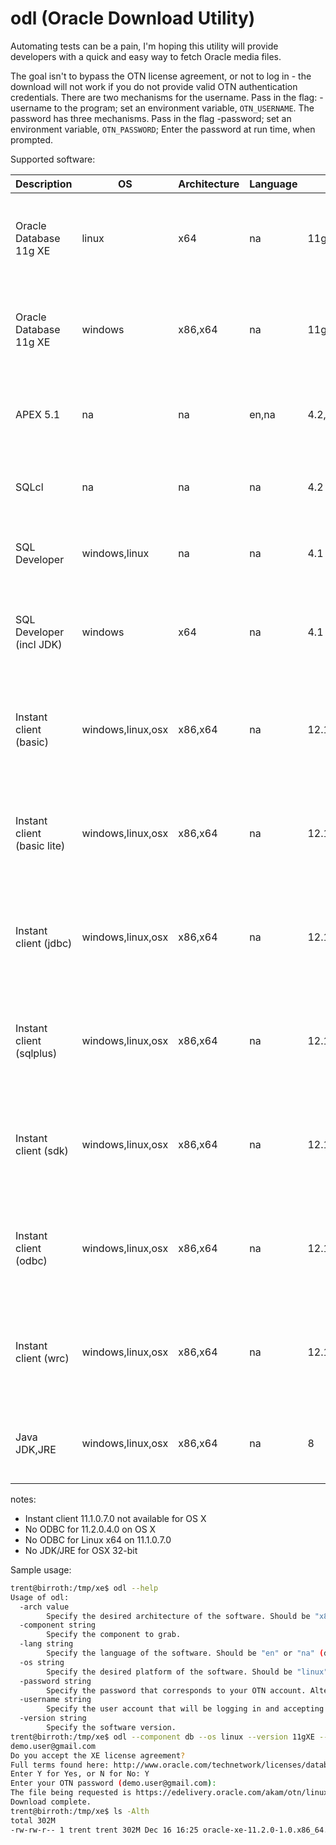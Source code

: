 # odl (Oracle Download Utility)

Automating tests can be a pain, I'm hoping this utility will provide developers with a quick and easy way to fetch Oracle media files.

The goal isn't to bypass the OTN license agreement, or not to log in - the download will not work if you do not provide valid OTN authentication credentials. There are two mechanisms for the username. Pass in the flag: -username <username> to the program; set an environment variable, `OTN_USERNAME`. The password has three mechanisms. Pass in the flag -password; set an environment variable, `OTN_PASSWORD`; Enter the password at run time, when prompted.

Supported software:

| Description                | OS                | Architecture | Language | Version                          | Arguments |
|---                         | ---               | ---          | ---      | ---                              | ---       |
| Oracle Database 11g XE     | linux             | x64          | na       | 11gXE                            | --component db --os linux --version 11gXE --arch x64 |
| Oracle Database 11g XE     | windows           | x86,x64      | na       | 11gXE                            | --component db --os windows --version 11gXE --arch x86 |
| APEX 5.1                   | na                | na           | en,na    | 4.2,5.0,5.1                      | --component apex --os na --version 5.1 --arch na --lang na |
| SQLcl                      | na                | na           | na       | 4.2                              | --component sqlcl --os na --version 4.2 |
| SQL Developer              | windows,linux     | na           | na       | 4.1                              | --component sqldev --os na --version 4.1 |
| SQL Developer (incl JDK)   | windows           | x64          | na       | 4.1                              | --component sqldev-jdk --os windows --version 4.1 --arch x64 |
| Instant client (basic)     | windows,linux,osx | x86,x64      | na       | 12.1.0.2.0,11.2.0.4.0,11.1.0.7.0 | --component instantclient-basic --os windows --version 12.1.0.2.0 --arch x64 |
| Instant client (basic lite)| windows,linux,osx | x86,x64      | na       | 12.1.0.2.0,11.2.0.4.0,11.1.0.7.0 | --component instantclient-basic-lite --os windows --version 12.1.0.2.0 --arch x64 |
| Instant client (jdbc)      | windows,linux,osx | x86,x64      | na       | 12.1.0.2.0,11.2.0.4.0,11.1.0.7.0 | --component instantclient-jdbc --os windows --version 12.1.0.2.0 --arch x64 |
| Instant client (sqlplus)   | windows,linux,osx | x86,x64      | na       | 12.1.0.2.0,11.2.0.4.0,11.1.0.7.0 | --component instantclient-sqlplus --os windows --version 12.1.0.2.0 --arch x64 |
| Instant client (sdk)       | windows,linux,osx | x86,x64      | na       | 12.1.0.2.0,11.2.0.4.0,11.1.0.7.0 | --component instantclient-sdk --os windows --version 12.1.0.2.0 --arch x64 |
| Instant client (odbc)      | windows,linux,osx | x86,x64      | na       | 12.1.0.2.0,11.2.0.4.0,11.1.0.7.0 | --component instantclient-odbc --os osx --version 12.1.0.2.0 --arch x64 |
| Instant client (wrc)       | windows,linux,osx | x86,x64      | na       | 12.1.0.2.0,11.2.0.4.0,11.1.0.7.0 | --component instantclient-wrc --os osx --version 12.1.0.2.0 --arch x64   |
| Java JDK,JRE               | windows,linux,osx | x86,x64      | na       | 8                                | --component java-jdk --os osx --version 8 --arch x64   |


notes:

* Instant client 11.1.0.7.0 not available for OS X
* No ODBC for 11.2.0.4.0 on OS X
* No ODBC for Linux x64 on 11.1.0.7.0
* No JDK/JRE for OSX 32-bit

Sample usage:

```bash
trent@birroth:/tmp/xe$ odl --help
Usage of odl:
  -arch value
    	Specify the desired architecture of the software. Should be "x86", "x64", or "na" (default na)
  -component string
    	Specify the component to grab.
  -lang string
    	Specify the language of the software. Should be "en" or "na" (default "na")
  -os string
    	Specify the desired platform of the software. Should be "linux" or "windows" (default "linux")
  -password string
    	Specify the password that corresponds to your OTN account. Alternatively, set the environment variable OTN_PASSWORD.
  -username string
    	Specify the user account that will be logging in and accepting the license agreement. Alternatively, set the environment variable OTN_USERNAME.
  -version string
    	Specify the software version.
trent@birroth:/tmp/xe$ odl --component db --os linux --version 11gXE --arch x64
demo.user@gmail.com
Do you accept the XE license agreement?
Full terms found here: http://www.oracle.com/technetwork/licenses/database-11g-express-license-459621.html
Enter Y for Yes, or N for No: Y
Enter your OTN password (demo.user@gmail.com):
The file being requested is https://edelivery.oracle.com/akam/otn/linux/oracle11g/xe/oracle-xe-11.2.0-1.0.x86_64.rpm.zip
Download complete.
trent@birroth:/tmp/xe$ ls -Alth
total 302M
-rw-rw-r-- 1 trent trent 302M Dec 16 16:25 oracle-xe-11.2.0-1.0.x86_64.rpm.zip
```
